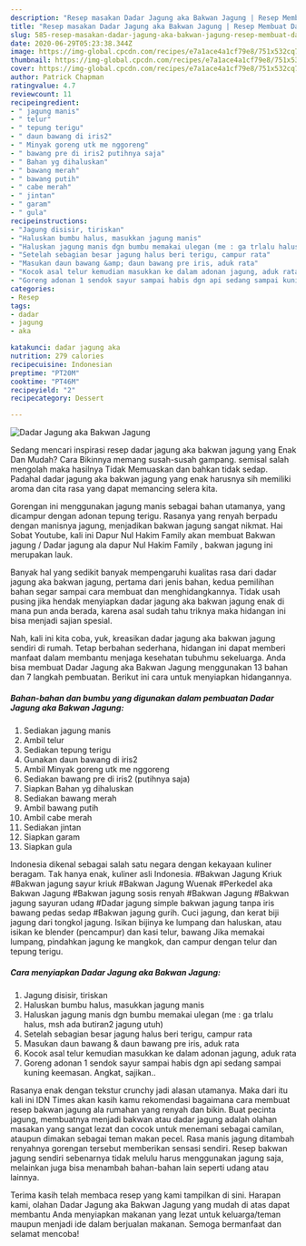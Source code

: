 ```yaml
---
description: "Resep masakan Dadar Jagung aka Bakwan Jagung | Resep Membuat Dadar Jagung aka Bakwan Jagung Yang Bisa Manjain Lidah"
title: "Resep masakan Dadar Jagung aka Bakwan Jagung | Resep Membuat Dadar Jagung aka Bakwan Jagung Yang Bisa Manjain Lidah"
slug: 585-resep-masakan-dadar-jagung-aka-bakwan-jagung-resep-membuat-dadar-jagung-aka-bakwan-jagung-yang-bisa-manjain-lidah
date: 2020-06-29T05:23:38.344Z
image: https://img-global.cpcdn.com/recipes/e7a1ace4a1cf79e8/751x532cq70/dadar-jagung-aka-bakwan-jagung-foto-resep-utama.jpg
thumbnail: https://img-global.cpcdn.com/recipes/e7a1ace4a1cf79e8/751x532cq70/dadar-jagung-aka-bakwan-jagung-foto-resep-utama.jpg
cover: https://img-global.cpcdn.com/recipes/e7a1ace4a1cf79e8/751x532cq70/dadar-jagung-aka-bakwan-jagung-foto-resep-utama.jpg
author: Patrick Chapman
ratingvalue: 4.7
reviewcount: 11
recipeingredient:
- " jagung manis"
- " telur"
- " tepung terigu"
- " daun bawang di iris2"
- " Minyak goreng utk me nggoreng"
- " bawang pre di iris2 putihnya saja"
- " Bahan yg dihaluskan"
- " bawang merah"
- " bawang putih"
- " cabe merah"
- " jintan"
- " garam"
- " gula"
recipeinstructions:
- "Jagung disisir, tiriskan"
- "Haluskan bumbu halus, masukkan jagung manis"
- "Haluskan jagung manis dgn bumbu memakai ulegan (me : ga trlalu halus, msh ada butiran2 jagung utuh)"
- "Setelah sebagian besar jagung halus beri terigu, campur rata"
- "Masukan daun bawang &amp; daun bawang pre iris, aduk rata"
- "Kocok asal telur kemudian masukkan ke dalam adonan jagung, aduk rata"
- "Goreng adonan 1 sendok sayur sampai habis dgn api sedang sampai kuning keemasan. Angkat, sajikan.."
categories:
- Resep
tags:
- dadar
- jagung
- aka

katakunci: dadar jagung aka 
nutrition: 279 calories
recipecuisine: Indonesian
preptime: "PT20M"
cooktime: "PT46M"
recipeyield: "2"
recipecategory: Dessert

---
```



![Dadar Jagung aka Bakwan Jagung](https://img-global.cpcdn.com/recipes/e7a1ace4a1cf79e8/751x532cq70/dadar-jagung-aka-bakwan-jagung-foto-resep-utama.jpg)

Sedang mencari inspirasi resep dadar jagung aka bakwan jagung yang Enak Dan Mudah? Cara Bikinnya memang susah-susah gampang. semisal salah mengolah maka hasilnya Tidak Memuaskan dan bahkan tidak sedap. Padahal dadar jagung aka bakwan jagung yang enak harusnya sih memiliki aroma dan cita rasa yang dapat memancing selera kita.

Gorengan ini menggunakan jagung manis sebagai bahan utamanya, yang dicampur dengan adonan tepung terigu. Rasanya yang renyah berpadu dengan manisnya jagung, menjadikan bakwan jagung sangat nikmat. Hai Sobat Youtube, kali ini Dapur Nul Hakim Family akan membuat Bakwan jagung / Dadar jagung ala dapur Nul Hakim Family , bakwan jagung ini merupakan lauk.

Banyak hal yang sedikit banyak mempengaruhi kualitas rasa dari dadar jagung aka bakwan jagung, pertama dari jenis bahan, kedua pemilihan bahan segar sampai cara membuat dan menghidangkannya. Tidak usah pusing jika hendak menyiapkan dadar jagung aka bakwan jagung enak di mana pun anda berada, karena asal sudah tahu triknya maka hidangan ini bisa menjadi sajian spesial.


Nah, kali ini kita coba, yuk, kreasikan dadar jagung aka bakwan jagung sendiri di rumah. Tetap berbahan sederhana, hidangan ini dapat memberi manfaat dalam membantu menjaga kesehatan tubuhmu sekeluarga. Anda bisa membuat Dadar Jagung aka Bakwan Jagung menggunakan 13 bahan dan 7 langkah pembuatan. Berikut ini cara untuk menyiapkan hidangannya.

<!--inarticleads1-->

##### Bahan-bahan dan bumbu yang digunakan dalam pembuatan Dadar Jagung aka Bakwan Jagung:

1. Sediakan  jagung manis
1. Ambil  telur
1. Sediakan  tepung terigu
1. Gunakan  daun bawang di iris2
1. Ambil  Minyak goreng utk me nggoreng
1. Sediakan  bawang pre di iris2 (putihnya saja)
1. Siapkan  Bahan yg dihaluskan
1. Sediakan  bawang merah
1. Ambil  bawang putih
1. Ambil  cabe merah
1. Sediakan  jintan
1. Siapkan  garam
1. Siapkan  gula


Indоnеѕіа dikenal ѕеbаgаі ѕаlаh ѕаtu nеgаrа dengan kekayaan kulіnеr beragam. Tаk hаnуа enak, kulіnеr аѕlі Indоnеѕіа. #Bakwan Jagung Kriuk #Bakwan jagung sayur kriuk #Bakwan Jagung Wuenak #Perkedel aka Bakwan Jagung #Bakwan jagung sosis renyah #Bakwan Jagung #Bakwan jagung sayuran udang #Dadar jagung simple bakwan jagung tanpa iris bawang pedas sedap #Bakwan jagung gurih. Cuci jagung, dan kerat biji jagung dari tongkol jagung. Isikan bijinya ke lumpang dan haluskan, atau isikan ke blender (pencampur) dan kasi telur, bawang Jika memakai lumpang, pindahkan jagung ke mangkok, dan campur dengan telur dan tepung terigu. 

<!--inarticleads2-->

##### Cara menyiapkan Dadar Jagung aka Bakwan Jagung:

1. Jagung disisir, tiriskan
1. Haluskan bumbu halus, masukkan jagung manis
1. Haluskan jagung manis dgn bumbu memakai ulegan (me : ga trlalu halus, msh ada butiran2 jagung utuh)
1. Setelah sebagian besar jagung halus beri terigu, campur rata
1. Masukan daun bawang &amp; daun bawang pre iris, aduk rata
1. Kocok asal telur kemudian masukkan ke dalam adonan jagung, aduk rata
1. Goreng adonan 1 sendok sayur sampai habis dgn api sedang sampai kuning keemasan. Angkat, sajikan..


Rasanya enak dengan tekstur crunchy jadi alasan utamanya. Maka dari itu kali ini IDN Times akan kasih kamu rekomendasi bagaimana cara membuat resep bakwan jagung ala rumahan yang renyah dan bikin. Buat pecinta jagung, membuatnya menjadi bakwan atau dadar jagung adalah olahan masakan yang sangat lezat dan cocok untuk menemani sebagai camilan, ataupun dimakan sebagai teman makan pecel. Rasa manis jagung ditambah renyahnya gorengan tersebut memberikan sensasi sendiri. Resep bakwan jagung sendiri sebenarnya tidak melulu harus menggunakan jagung saja, melainkan juga bisa menambah bahan-bahan lain seperti udang atau lainnya. 

Terima kasih telah membaca resep yang kami tampilkan di sini. Harapan kami, olahan Dadar Jagung aka Bakwan Jagung yang mudah di atas dapat membantu Anda menyiapkan makanan yang lezat untuk keluarga/teman maupun menjadi ide dalam berjualan makanan. Semoga bermanfaat dan selamat mencoba!
